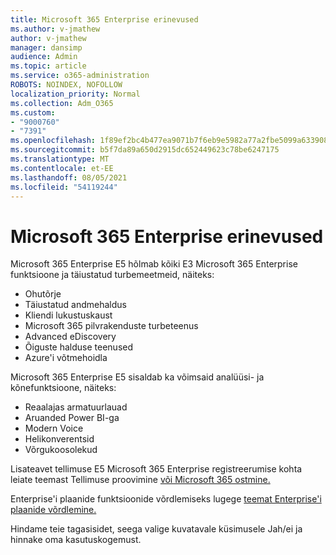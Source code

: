 ```yaml
---
title: Microsoft 365 Enterprise erinevused
ms.author: v-jmathew
author: v-jmathew
manager: dansimp
audience: Admin
ms.topic: article
ms.service: o365-administration
ROBOTS: NOINDEX, NOFOLLOW
localization_priority: Normal
ms.collection: Adm_O365
ms.custom:
- "9000760"
- "7391"
ms.openlocfilehash: 1f89ef2bc4b477ea9071b7f6eb9e5982a77a2fbe5099a633908b5026ccaf26b1
ms.sourcegitcommit: b5f7da89a650d2915dc652449623c78be6247175
ms.translationtype: MT
ms.contentlocale: et-EE
ms.lasthandoff: 08/05/2021
ms.locfileid: "54119244"
---
```

# <a name="microsoft-365-enterprise-plan-differences"></a>Microsoft 365 Enterprise erinevused

Microsoft 365 Enterprise E5 hõlmab kõiki E3 Microsoft 365 Enterprise funktsioone ja täiustatud turbemeetmeid, näiteks:

- Ohutõrje
- Täiustatud andmehaldus
- Kliendi lukustuskaust
- Microsoft 365 pilvrakenduste turbeteenus
- Advanced eDiscovery
- Õiguste halduse teenused
- Azure'i võtmehoidla

Microsoft 365 Enterprise E5 sisaldab ka võimsaid analüüsi- ja kõnefunktsioone, näiteks:

- Reaalajas armatuurlauad
- Aruanded Power BI-ga
- Modern Voice
- Helikonverentsid
- Võrgukoosolekud

Lisateavet tellimuse E5 Microsoft 365 Enterprise registreerumise kohta leiate teemast Tellimuse proovimine [või Microsoft 365 ostmine.](https://go.microsoft.com/fwlink/?linkid=2099673)

Enterprise'i plaanide funktsioonide võrdlemiseks lugege [teemat Enterprise'i plaanide võrdlemine.](https://go.microsoft.com/fwlink/?linkid=2097200)

Hindame teie tagasisidet, seega valige kuvatavale küsimusele Jah/ei ja hinnake oma kasutuskogemust.
